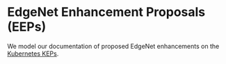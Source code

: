 # EdgeNet Enhancement Proposals (EEPs)

We model our documentation of proposed EdgeNet enhancements on the 
[Kubernetes KEPs](https://github.com/kubernetes/enhancements/tree/master/keps).
